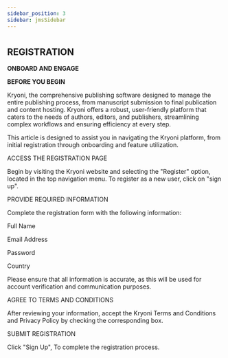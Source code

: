```yaml
---
sidebar_position: 3
sidebar: jmsSidebar
---
```


#

## **REGISTRATION**

**ONBOARD AND ENGAGE**

**BEFORE YOU BEGIN**

Kryoni, the comprehensive publishing software designed to manage the entire publishing process, from manuscript submission to final publication and content hosting. Kryoni offers a robust, user-friendly platform that caters to the needs of authors, editors, and publishers, streamlining complex workflows and ensuring efficiency at every step.

This article is designed to assist you in navigating the Kryoni platform, from initial registration through onboarding and feature utilization.

ACCESS THE REGISTRATION PAGE

Begin by visiting the Kryoni website and selecting the "Register" option, located in the top navigation menu.
To register as a new user, click on "sign up".

PROVIDE REQUIRED INFORMATION

Complete the registration form with the following information:

Full Name

Email Address

Password

Country

Please ensure that all information is accurate, as this will be used for account verification and communication purposes.

AGREE TO TERMS AND CONDITIONS

After reviewing your information, accept the Kryoni Terms and Conditions and Privacy Policy by checking the corresponding box.

SUBMIT REGISTRATION

Click "Sign Up", To complete the registration process.
